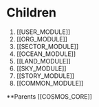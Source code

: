 # Children
1. [[USER_MODULE]]
2. [[ORG_MODULE]]
3. [[SECTOR_MODULE]]
4. [[OCEAN_MODULE]]
5. [[LAND_MODULE]]
6. [[SKY_MODULE]]
7. [[STORY_MODULE]]
8. [[COMMON_MODULE]]

**Parents
[[COSMOS_CORE]] 